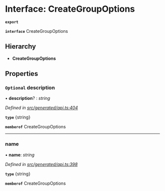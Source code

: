 # Interface: CreateGroupOptions

**`export`** 

**`interface`** CreateGroupOptions

## Hierarchy

* **CreateGroupOptions**

## Properties

### `Optional` description

• **description**? : *string*

*Defined in [src/generated/api.ts:404](https://github.com/mailslurp/mailslurp-client-ts-js/blob/c5d4ad1/src/generated/api.ts#L404)*

**`type`** {string}

**`memberof`** CreateGroupOptions

___

###  name

• **name**: *string*

*Defined in [src/generated/api.ts:398](https://github.com/mailslurp/mailslurp-client-ts-js/blob/c5d4ad1/src/generated/api.ts#L398)*

**`type`** {string}

**`memberof`** CreateGroupOptions
